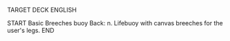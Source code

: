 TARGET DECK
ENGLISH

START
Basic
Breeches buoy
Back: n. Lifebuoy with canvas breeches for the user's legs.
END
